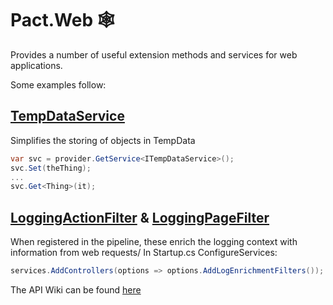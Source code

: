 # Pact.Web 🕸
Provides a number of useful extension methods and services for web applications.

Some examples follow:
## [TempDataService](./TempDataService/TempDataService.cs)
Simplifies the storing of objects in TempData
```c#
var svc = provider.GetService<ITempDataService>();
svc.Set(theThing);
...
svc.Get<Thing>(it);
```

## [LoggingActionFilter](./Filters/LoggingActionFilter.cs) & [LoggingPageFilter](./Filters/LoggingPageFilter.cs) 
When registered in the pipeline, these enrich the logging context with information from web requests/
In Startup.cs ConfigureServices:
```c#
services.AddControllers(options => options.AddLogEnrichmentFilters());
```

The API Wiki can be found [here](https://github.com/assureddt/pact/wiki/Pact-Web-Index)
